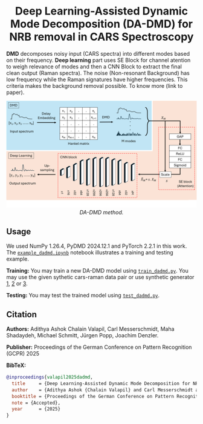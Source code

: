 <div align="center">

# **Deep Learning-Assisted Dynamic Mode Decomposition (DA-DMD) for NRB removal in CARS Spectroscopy**
</div>

**DMD** decomposes noisy input (CARS spectra) into different modes based on their frequency. **Deep learning** part uses SE Block for channel atention to weigh relevance of modes and then a CNN Block to extract the final clean output (Raman spectra). The noise (Non-resonant Background) has low frequency while the Raman signatures have higher frequencies. This criteria makes the background removal possible. To know more (link to paper). 

<p align="center">
  <img src="images/Methods.png" width="800" alt="DA-DMD method">
  <br>
  <em>DA-DMD method.</em>
</p>

## Usage
We used NumPy 1.26.4, PyDMD 2024.12.1 and PyTorch 2.2.1 in this work. The [`example_dadmd.ipynb`](./example_dadmd.ipynb) notebook illustrates a training and testing example.

**Training:** You may train a new DA-DMD model using [`train_dadmd.py`](./train_dadmd.py). You may use the given sythetic cars-raman data pair or use synthetic generator [1](https://github.com/crimson-project-eu/NRB_removal/blob/main/synthetic-data-generator.py), [2](https://github.com/Junjuri/LUT/blob/main/RSS_Advances_CNN_to_train_with_different_NRBs.py) or [3](https://github.com/Valensicv/Specnet/blob/master/Specnet_Published.ipynb).

**Testing:** You may test the trained model using [`test_dadmd.py`](./test_dadmd.py). 

## Citation
**Authors:** Adithya Ashok Chalain Valapil, Carl Messerschmidt, Maha Shadaydeh, Michael Schmitt, Jürgen Popp, Joachim Denzler.

**Publisher:** Proceedings of the German Conference on Pattern Recognition (GCPR) 2025

**BibTeX:**

```bibtex
@inproceedings{valapil2025dadmd,
  title     = {Deep Learning-Assisted Dynamic Mode Decomposition for NRB removal in CARS Spectroscopy},
  author    = {Adithya Ashok {Chalain Valapil} and Carl Messerschmidt and Maha Shadaydeh and Michael Schmitt and Jürgen Popp and Joachim Denzler},
  booktitle = {Proceedings of the German Conference on Pattern Recognition (GCPR)},
  note = {Accepted},
  year      = {2025}
}
```
